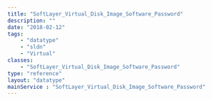 ```yaml
---
title: "SoftLayer_Virtual_Disk_Image_Software_Password"
description: ""
date: "2018-02-12"
tags:
    - "datatype"
    - "sldn"
    - "Virtual"
classes:
    - "SoftLayer_Virtual_Disk_Image_Software_Password"
type: "reference"
layout: "datatype"
mainService : "SoftLayer_Virtual_Disk_Image_Software_Password"
---
```


